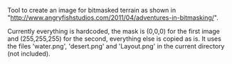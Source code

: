 Tool to create an image for bitmasked terrain as shown in "http://www.angryfishstudios.com/2011/04/adventures-in-bitmasking/".

Currently everything is hardcoded, the mask is (0,0,0) for the first image and (255,255,255) for the second, everything else is copied as is.
It uses the files 'water.png', 'desert.png' and 'Layout.png' in the current directory (not included).
